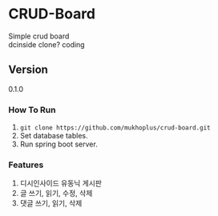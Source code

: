 # CRUD-Board

Simple crud board<br>
dcinside clone? coding

## Version

0.1.0

### How To Run

1. ``git clone https://github.com/mukhoplus/crud-board.git``
2. Set database tables.
3. Run spring boot server.

### Features

1. 디시인사이드 유동닉 게시판
2. 글 쓰기, 읽기, 수정, 삭제
3. 댓글 쓰기, 읽기, 삭제
